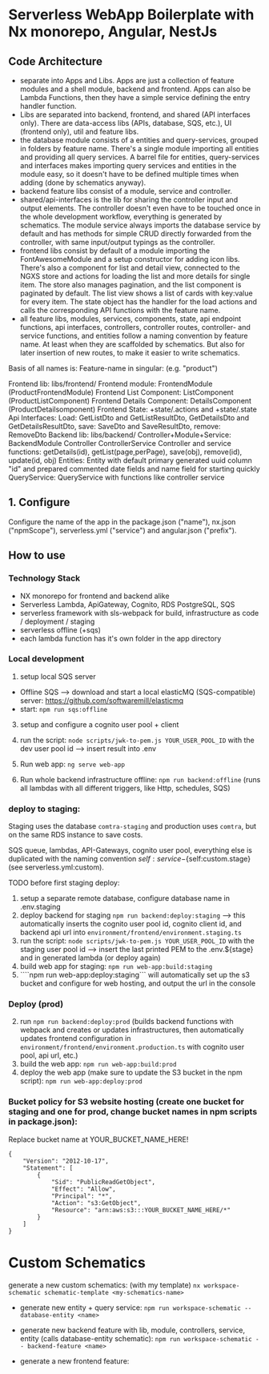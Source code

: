 # Serverless WebApp Boilerplate with Nx monorepo, Angular, NestJs

## Code Architecture

- separate into Apps and Libs. Apps are just a collection of feature modules and a shell module, backend and frontend. Apps can also be Lambda Functions, then they have a simple service defining the entry handler function.
- Libs are separated into backend, frontend, and shared (API interfaces only). There are data-access libs (APIs, database, SQS, etc.), UI (frontend only), util and feature libs.
- the database module consists of a entities and query-services, grouped in folders by feature name. There's a single module importing all entities and providing all query services. A barrel file for entities, query-services and interfaces makes importing query services and entities in the module easy, so it doesn't have to be defined multiple times when adding (done by schematics anyway).
- backend feature libs consist of a module, service and controller.
- shared/api-interfaces is the lib for sharing the controller input and output elements. The controller doesn't even have to be touched once in the whole development workflow, everything is generated by schematics. The module service always imports the database service by default and has methods for simple CRUD directly forwarded from the controller, with same input/output typings as the controller.
- frontend libs consist by default of a module importing the FontAwesomeModule and a setup constructor for adding icon libs. There's also a component for list and detail view, connected to the NGXS store and actions for loading the list and more details for single item. The store also manages pagination, and the list component is paginated by default. The list view shows a list of cards with key:value for every item. The state object has the handler for the load actions and calls the corresponding API functions with the feature name.
- all feature libs, modules, services, components, state, api endpoint functions, api interfaces, controllers, controller routes, controller- and service functions, and entities follow a naming convention by feature name. At least when they are scaffolded by schematics. But also for later insertion of new routes, to make it easier to write schematics.

Basis of all names is: Feature-name in singular: <name> (e.g. "product")

Frontend lib: libs/frontend/<name>
Frontend module: <Name>FrontendModule (ProductFrontendModule)
Frontend List Component: <Name>ListComponent (ProductListComponent)
Frontend Details Component: <Name>DetailsComponent (ProductDetailsomponent)
Frontend State: +state/<name>.actions and +state/<name>.state
Api Interfaces: Load: Get<Name>ListDto and Get<Name>ListResultDto, Get<Name>DetailsDto and Get<Name>DetailsResultDto, save: Save<Name>Dto and Save<Name>ResultDto, remove: Remove<Name>Dto
Backend lib: libs/backend/<name>
Controller+Module+Service: <Name>BackendModule <Name>Controller <Name>ControllerService
Controller and service functions: getDetails(id), getList(page,perPage), save(obj), remove(id), update(id, obj)
Entities: <Name>Entity with default primary generated uuid column "id" and prepared commented date fields and name field for starting quickly
QueryService: <Name>QueryService with functions like controller service

## 1. Configure

Configure the name of the app in the package.json ("name"), nx.json ("npmScope"), serverless.yml ("service") and angular.json ("prefix").

## How to use

### Technology Stack

- NX monorepo for frontend and backend alike
- Serverless Lambda, ApiGateway, Cognito, RDS PostgreSQL, SQS
- serverless framework with sls-webpack for build, infrastructure as code / deployment / staging
- serverless offline (+sqs)
- each lambda function has it's own folder in the app directory

### Local development

1. setup local SQS server

- Offline SQS --> download and start a local elasticMQ (SQS-compatible) server: https://github.com/softwaremill/elasticmq
- start: ```npm run sqs:offline```

3. setup and configure a cognito user pool + client
4. run the script: ```node scripts/jwk-to-pem.js YOUR_USER_POOL_ID``` with the dev user pool id --> insert result into .env

2. Run web app: ```ng serve web-app```

3. Run whole backend infrastructure offline: ```npm run backend:offline``` (runs all lambdas with all different triggers, like Http, schedules, SQS)

### deploy to staging:

Staging uses the database ```comtra-staging``` and production uses ```comtra```, but on the same RDS instance to save costs.

SQS queue, lambdas, API-Gateways, cognito user pool, everything else is duplicated with the naming convention ${self:service}-${self:custom.stage} (see serverless.yml:custom).

TODO before first staging deploy:

1. setup a separate remote database, configure database name in .env.staging
2. deploy backend for staging ```npm run backend:deploy:staging``` --> this automatically inserts the cognito user pool id, cognito client id, and backend api url into ```environment/frontend/environment.staging.ts```
4. run the script: ```node scripts/jwk-to-pem.js YOUR_USER_POOL_ID``` with the staging user pool id --> insert the last printed PEM to the .env.${stage} and in generated lambda (or deploy again)
3. build web app for staging: ```npm run web-app:build:staging```
3. ````npm run web-app:deploy:staging``` will automatically set up the s3 bucket and configure for web hosting, and output the url in the console

### Deploy (prod)

2. run ```npm run backend:deploy:prod``` (builds backend functions with webpack and creates or updates infrastructures, then automatically updates frontend configuration in ```environment/frontend/environment.production.ts``` with cognito user pool, api url, etc.)
1. build the web app: ```npm run web-app:build:prod```
1. deploy the web app (make sure to update the S3 bucket in the npm script): ```npm run web-app:deploy:prod```


### Bucket policy for S3 website hosting (create one bucket for staging and one for prod, change bucket names in npm scripts in package.json):
Replace bucket name at YOUR_BUCKET_NAME_HERE!
```
{
    "Version": "2012-10-17",
    "Statement": [
        {
            "Sid": "PublicReadGetObject",
            "Effect": "Allow",
            "Principal": "*",
            "Action": "s3:GetObject",
            "Resource": "arn:aws:s3:::YOUR_BUCKET_NAME_HERE/*"
        }
    ]
}
```

# Custom Schematics

generate a new custom schematics: (with my template)
```nx workspace-schematic schematic-template <my-schematics-name>```

- generate new entity + query service: ```npm run workspace-schematic -- database-entity <name>```

- generate new backend feature with lib, module, controllers, service, entity (calls database-entity schematic): ```npm run workspace-schematic -- backend-feature <name>```

- generate a new frontend feature: